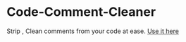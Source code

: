 # Code-Comment-Cleaner
Strip , Clean comments from your code at ease.
[Use it here](https://saif71.com/products/comments_cleaner/index.html)
